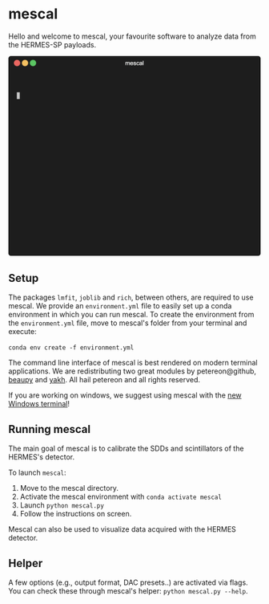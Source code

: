 # mescal

Hello and welcome to mescal, your favourite software to analyze data from the HERMES-SP payloads.

![mescal's tui](mescal.gif)

## Setup 

The packages `lmfit`, `joblib` and `rich`, between others, are required to use mescal.
We provide an `environment.yml` file to easily set up a conda environment in which you can run mescal.
To create the environment from the `environment.yml` file, move to mescal's folder from your terminal and execute:

`conda env create -f environment.yml`

The command line interface of mescal is best rendered on modern terminal applications. 
We are redistributing two great modules by petereon@github, [beaupy](https://github.com/petereon/beaupy) and [yakh](https://github.com/petereon/yakh). 
All hail petereon and all rights reserved.

If you are working on windows, we suggest using mescal with the [new Windows terminal](https://apps.microsoft.com/store/detail/windows-terminal/9N0DX20HK701)!

## Running mescal

The main goal of mescal is to calibrate the SDDs and scintillators of the HERMES's detector. 

To launch `mescal`:

1. Move to the mescal directory.
2. Activate the mescal environment with `conda activate mescal`
3. Launch `python mescal.py`
4. Follow the instructions on screen.

Mescal can also be used to visualize data acquired with the HERMES detector.

## Helper

A few options (e.g., output format, DAC presets..) are activated via flags. 
You can check these through mescal's helper: `python mescal.py --help`.


